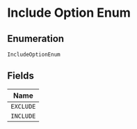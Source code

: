 
# Include Option Enum

## Enumeration

`IncludeOptionEnum`

## Fields

| Name |
|  --- |
| `EXCLUDE` |
| `INCLUDE` |

